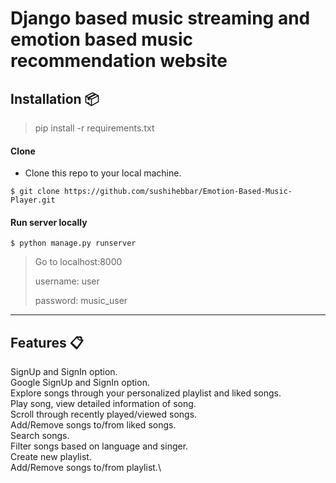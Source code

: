 # Django based music streaming and emotion based music recommendation website


## Installation 📦

>pip install -r requirements.txt

#### Clone

- Clone this repo to your local machine.
```shell
$ git clone https://github.com/sushihebbar/Emotion-Based-Music-Player.git
```

#### Run server locally

```shell
$ python manage.py runserver
```
> Go to localhost:8000
> 
> username: user
> 
> password: music_user

---

## Features 📋
SignUp and SignIn option.\
Google SignUp and SignIn option.\
Explore songs through your personalized playlist and liked songs.\
Play song, view detailed information of song.\
Scroll through recently played/viewed songs.\
Add/Remove songs to/from liked songs.\
Search songs.\
Filter songs based on language and singer.\
Create new playlist.\
Add/Remove songs to/from playlist.\

